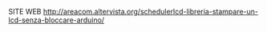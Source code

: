 

SITE WEB 
http://areacom.altervista.org/schedulerlcd-libreria-stampare-un-lcd-senza-bloccare-arduino/
